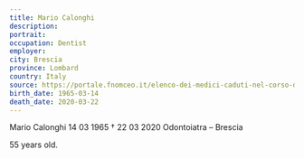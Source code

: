 ```yaml
---
title: Mario Calonghi
description: 
portrait: 
occupation: Dentist
employer: 
city: Brescia
province: Lombard
country: Italy 
source: https://portale.fnomceo.it/elenco-dei-medici-caduti-nel-corso-dellepidemia-di-covid-19/
birth_date: 1965-03-14
death_date: 2020-03-22
---
```


Mario Calonghi 14 03 1965 † 22 03 2020
Odontoiatra – Brescia

55 years old.